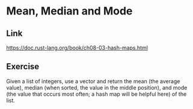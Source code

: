 # Mean, Median and Mode

## Link

<https://doc.rust-lang.org/book/ch08-03-hash-maps.html>

## Exercise

Given a list of integers, use a vector and return the mean (the average value),
median (when sorted, the value in the middle position),
and mode (the value that occurs most often; a hash map will be helpful here) of the list.
